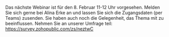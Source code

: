 Das nächste Webinar ist für den 8. Februar 11-12 Uhr vorgesehen. Melden Sie sich gerne bei Alina Erke an und lassen Sie sich die Zugangsdaten (per Teams) zusenden.
Sie haben auch noch die Gelegenheit, das Thema mit zu beeinflussen. 
Nehmen Sie an unserer Umfrage teil:
https://survey.zohopublic.com/zs/neztwC

